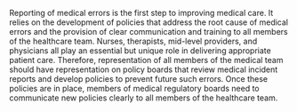 Reporting of medical errors is the first step to improving medical care. It relies on the development of policies that address the root cause of medical errors and the provision of clear communication and training to all members of the healthcare team. Nurses, therapists, mid-level providers, and physicians all play an essential but unique role in delivering appropriate patient care. Therefore, representation of all members of the medical team should have representation on policy boards that review medical incident reports and develop policies to prevent future such errors. Once these policies are in place, members of medical regulatory boards need to communicate new policies clearly to all members of the healthcare team.